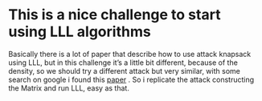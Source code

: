 # This is a nice challenge to start using LLL algorithms

Basically there is a lot of paper that describe how to use attack knapsack using LLL, but in this challenge it’s a little bit different, because of the density, so we should try a different attack but very similar, with some search on google i found this [paper](https://eprint.iacr.org/2007/066.pdf) . So i replicate the attack constructing the Matrix and run LLL, easy as that.